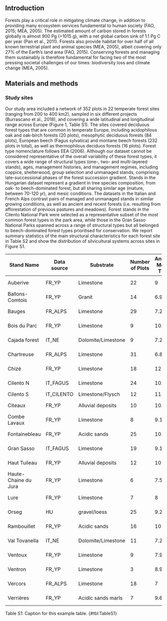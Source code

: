 ## Introduction
Forests play a critical role in mitigating climate change, 
in addition to providing many ecosystem services fundamental to human society 
(FAO, 2015; MEA, 2005). 
The estimated amount of carbon stored in forests globally is almost 900 Pg (=1015 g), 
with a net global carbon sink of 1.1 Pg C per year 
(Pan et al., 2011). 
Forests also provide habitat for over half of all known terrestrial plant and animal species (MEA, 2005), 
albeit covering only 27% of the Earth’s land area (FAO, 2015).
Conserving forests and managing them sustainably is therefore fundamental 
for facing two of the most pressing societal challenges of our times: 
biodiversity loss and climate change (MEA, 2005).

## Materials and methods
### Study sites
Our study area included a network of 352 plots in 22 temperate forest sites (ranging from 200 to 400 km2), sampled in six different projects (Burrascano et al., 2018), and covering a wide latitudinal and longitudinal range across Europe (Figure 1, Table S1). The sites covered deciduous forest types that are common in temperate Europe, including acidophilous oak and oak-birch forests (20 plots), mesophytic deciduous forests (84 plots), European beech (Fagus sylvatica) and montane beech forests (232 plots in total), as well as thermophilous deciduos forests (16 plots). Forest type nomenclature follows EEA (2006). Although our dataset cannot be considered representative of the overall variability of these forest types, it covers a wide range of structural types (one-, two- and multi-layered stands), ages, management histories, and management regimes, including coppice, shelterwood, group selection and unmanaged stands, comprising late-successional phases of the forest succession gradient. Stands in the Hungarian dataset represent a gradient in tree species composition, from oak- to beech-dominated forest, but all sharing similar age (mature, between 70-120 yr), and mesic conditions. The datasets in the Italian and French Alps contrast pairs of managed and unmanaged stands in similar growing conditions, as well as ancient and recent forests (i.e. resulting from afforestation of previous pastures and meadows). Forest stands in the Cilento National Park were selected as a representative subset of the most common forest types in the park area, while those in the Gran Sasso National Parks spanned across a range of structural types but all belonged to beech-dominated forest types prioritised for conservation. We report summary statistics of the main structural characteristics for each forest site in Table S2 and show the distribution of silvicultural systems across sites in Figure S1.


|    Stand Name              	|    Data source    	|    Substrate             	|    Number of Plots    	|    Annual Mean T °C    	|    Annual rainfall mm    	|    Elevation    	|    Aspect °    	|    Slope °    	|    Latitude    	|    Longitude    	|
|----------------------------	|-------------------	|--------------------------	|-----------------------	|------------------------	|--------------------------	|-----------------	|----------------	|---------------	|----------------	|-----------------	|
|    Auberive                	|    FR_YP          	|    Limestone             	|    22                 	|    9                   	|    800-900               	|    455          	|    229         	|    5          	|    47.749      	|    5.068        	|
|    Ballons-Comtois         	|    FR_YP          	|    Granit                	|    14                 	|    6.9                 	|    1300-1400             	|    1043         	|    189         	|    16         	|    47.818      	|    6.798        	|
|    Bauges                  	|    FR_ALPS        	|    Limestone             	|    29                 	|    7.2                 	|    1350-1850             	|    1107         	|    266         	|    22         	|    45.701      	|    6.167        	|
|    Bois du Parc            	|    FR_YP          	|    Limestone             	|    9                  	|    10.9                	|    650-750               	|    195          	|    222         	|    4          	|    47.583      	|    3.649        	|
|    Cajada   forest         	|    IT_NE          	|    Dolomite/Limestone    	|    9                  	|    7.2                 	|    1300-1500             	|    1255         	|    141         	|    11         	|    46.235      	|    12.237       	|
|    Chartreuse              	|    FR_ALPS        	|    Limestone             	|    31                 	|    6.8                 	|    1300-1900             	|    1136         	|    245         	|    19         	|    45.339      	|    5.791        	|
|    Chizé                   	|    FR_YP          	|    Limestone             	|    18                 	|    12                  	|    800-900               	|    89           	|    207         	|    2          	|    46.146      	|    -0.386       	|
|    Cilento N               	|    IT_FAGUS       	|    Limestone             	|    24                 	|    10.1                	|    718-1250              	|    1272         	|    177         	|    17         	|    40.465      	|    15.339       	|
|    Cilento S               	|    IT_CILENTO     	|    Limestone/Flysch      	|    12                 	|    11.2                	|    700                   	|    1246         	|    175         	|    17         	|    40.257      	|    15.344       	|
|    Citeaux                 	|    FR_YP          	|    Alluvial deposits     	|    10                 	|    10.9                	|    700-800               	|    231          	|    205         	|    2          	|    47.09       	|    5.05         	|
|    Combe Lavaux            	|    FR_YP          	|    Limestone             	|    8                  	|    9.1                 	|    800-900               	|    572          	|    197         	|    12         	|    47.226      	|    4.939        	|
|    Fontainebleau           	|    FR_YP          	|    Acidic sands          	|    25                 	|    10.5                	|    600-700               	|    138          	|    172         	|    3          	|    48.421      	|    2.66         	|
|    Gran Sasso              	|    IT_FAGUS       	|    Limestone             	|    19                 	|    9.1                 	|    1062-1097             	|    1354         	|    263         	|    17         	|    42.508      	|    13.514       	|
|    Haut Tuileau            	|    FR_YP          	|    Alluvial deposits     	|    12                 	|    10                  	|    650-750               	|    175          	|    170         	|    2          	|    48.104      	|    4.188        	|
|    Haute-Chaine du Jura    	|    FR_YP          	|    Limestone             	|    6                  	|    7.5                 	|    1300-1400             	|    1101         	|    109         	|    25         	|    46.299      	|    5.986        	|
|    Lure                    	|    FR_YP          	|    Limestone             	|    7                  	|    8                   	|    1000-1100             	|    1448         	|    109         	|    31         	|    44.123      	|    5.82         	|
|    Orseg                   	|    HU             	|    gravel/loess          	|    25                 	|    9.2                 	|    700-800               	|    308          	|    134         	|    5          	|    46.892      	|    16.308       	|
|    Rambouillet             	|    FR_YP          	|    Acidic sands          	|    16                 	|    10                  	|    600-700               	|    164          	|    180         	|    2          	|    48.671      	|    1.763        	|
|    Val Tovanella           	|    IT_NE          	|    Dolomite/Limestone    	|    11                 	|    7.2                 	|    1300-1500             	|    1236         	|    306         	|    19         	|    46.309      	|    12.302       	|
|    Ventoux                 	|    FR_YP          	|    Limestone             	|    9                  	|    7.9                 	|    1000-1100             	|    1356         	|    187         	|    25         	|    44.181      	|    5.261        	|
|    Ventron                 	|    FR_YP          	|    Limestone             	|    3                  	|    8.9                 	|    1200-1300             	|    956          	|    266         	|    22         	|    47.939      	|    6.931        	|
|    Vercors                 	|    FR_ALPS        	|    Limestone             	|    18                 	|    7                   	|    1200-1500             	|    1232         	|    189         	|    15         	|    45.145      	|    5.506        	|
|    Verrières               	|    FR_YP          	|    Acidic sands marls    	|    7                  	|    9.6                 	|    600-700               	|    177          	|    203         	|    2          	|    48.757      	|    2.25         	|


Table S1: Caption for this example table. {#tbl:TableS1}
